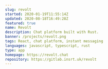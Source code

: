 ```yaml
---
slug: revolt
started: 2020-01-19T11:55:14Z
updated: 2020-08-18T16:49:28Z
featured: true
name: Revolt
description: Chat platform built with Rust.
banner: /projects/revolt.png
tags: React, chat platform, instant messaging
languages: javascript, typescript, rust
type: app
homepage: https://revolt.chat
repository: https://gitlab.insrt.uk/revolt
---
```


